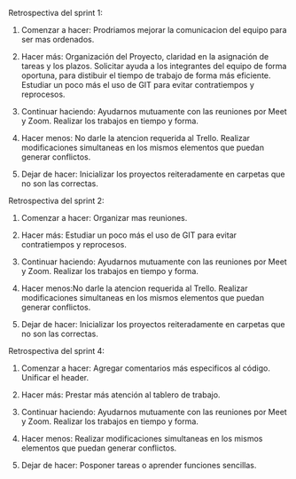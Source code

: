 Retrospectiva del sprint 1:

1. Comenzar a hacer: Prodriamos mejorar la comunicacion del equipo para ser mas ordenados.


2. Hacer más: Organización del Proyecto, claridad en la asignación de tareas y los plazos. Solicitar ayuda a los integrantes del equipo de forma oportuna, para distibuir el tiempo de trabajo de forma más eficiente. Estudiar un poco más el uso de GIT para evitar contratiempos y reprocesos. 


3. Continuar haciendo: Ayudarnos mutuamente con las reuniones por Meet y Zoom. Realizar los trabajos en tiempo y forma.


4. Hacer menos: No darle la atencion requerida al Trello. Realizar modificaciones simultaneas en los mismos elementos que puedan generar conflictos.


5. Dejar de hacer: Inicializar los proyectos reiteradamente en carpetas que no son las correctas.



Retrospectiva del sprint 2:

1. Comenzar a hacer:  Organizar mas reuniones.

2. Hacer más: Estudiar un poco más el uso de GIT para evitar contratiempos y reprocesos.

3. Continuar haciendo: Ayudarnos mutuamente con las reuniones por Meet y Zoom. Realizar los trabajos en tiempo y forma.

4. Hacer menos:No darle la atencion requerida al Trello. Realizar modificaciones simultaneas en los mismos elementos que puedan generar conflictos.

5. Dejar de hacer: Inicializar los proyectos reiteradamente en carpetas que no son las correctas.



Retrospectiva del sprint 4:

1. Comenzar a hacer: Agregar comentarios más especificos al código. Unificar el header. 

2. Hacer más: Prestar más atención al tablero de trabajo.

3. Continuar haciendo: Ayudarnos mutuamente con las reuniones por Meet y Zoom. Realizar los trabajos en tiempo y forma. 

4. Hacer menos: Realizar modificaciones simultaneas en los mismos elementos que puedan generar conflictos.

5. Dejar de hacer: Posponer tareas o aprender funciones sencillas. 